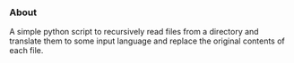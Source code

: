 ### About

A simple python script to recursively read files from a directory and translate them to some input language and replace the original contents of each file.
